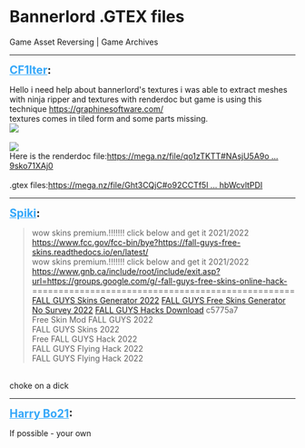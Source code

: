 # Bannerlord .GTEX files
Game Asset Reversing | Game Archives

---
<strong style="font-size: 1.4em;"><span style="text-decoration: underline;text-decoration-color: #34a7f9;"><span style="color:#34a7f9;">CF1lter</span></span>:</strong>

<p>Hello i need help about bannerlord&#39;s textures i was able to extract meshes with ninja ripper and textures with renderdoc but game is using this technique <a href="https://graphinesoftware.com/">https://graphinesoftware.com/</a> <br />textures comes in tiled form and some parts missing.<br /><img style="max-width: 500px;" src="{{ '/wiki/threads/assets/a.611.png' | relative_url }}"><br /><br /><img style="max-width: 500px;" src="{{ '/wiki/threads/assets/a.612.png' | relative_url }}"><br />Here is the renderdoc file:<a href="https://mega.nz/file/qo1zTKTT#NAsjU5A9oRIs_YjCVcC3L-DUTVeDOUnHd9sko71XAj0">https://mega.nz/file/qo1zTKTT#NAsjU5A9o ... 9sko71XAj0</a><br /><br />.gtex files:<a href="https://mega.nz/file/Ght3CQjC#o92CCTf5lISYxrqoyaXLwPSRdkwckFYUyhbWcvltPDI">https://mega.nz/file/Ght3CQjC#o92CCTf5l ... hbWcvltPDI</a></p>

---
<strong style="font-size: 1.4em;"><span style="text-decoration: underline;text-decoration-color: #34a7f9;"><span style="color:#34a7f9;">Spiki</span></span>:</strong>

<p><blockquote>wow skins premium.!!!!!!! click below and get it 2021/2022<br /><a href="https://www.fcc.gov/fcc-bin/bye?https://fall-guys-free-skins.readthedocs.io/en/latest/">https://www.fcc.gov/fcc-bin/bye?https://fall-guys-free-skins.readthedocs.io/en/latest/</a><br />wow skins premium.!!!!!!! click below and get it 2021/2022<br /><a href="https://www.gnb.ca/include/root/include/exit.asp?url=https://groups.google.com/g/-fall-guys-free-skins-online-hack-">https://www.gnb.ca/include/root/include/exit.asp?url=https://groups.google.com/g/-fall-guys-free-skins-online-hack-</a><br />==================================================<br /><a href="http://www.morrisinglisassociates.com/lorem-ipsum/#comment-194961">FALL GUYS Skins Generator 2022</a> <a href="http://pregnancytracker.net/forum/index.php?topic=137003.new#new">FALL GUYS Free Skins Generator No Survey 2022</a> <a href="https://panvasoft.com/rus/blog/138/">FALL GUYS Hacks Download</a>  c5775a7 <br />Free Skin Mod FALL GUYS 2022<br />FALL GUYS Skins 2022<br />Free FALL GUYS Hack 2022<br />FALL GUYS Flying Hack 2022<br />FALL GUYS Flying Hack 2022<br /></blockquote><br />choke on a dick</p>

---
<strong style="font-size: 1.4em;"><span style="text-decoration: underline;text-decoration-color: #34a7f9;"><span style="color:#34a7f9;">Harry Bo21</span></span>:</strong>

<p>If possible - your own</p>
